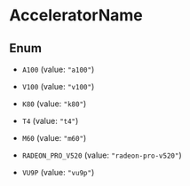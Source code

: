 

# AcceleratorName

## Enum


* `A100` (value: `"a100"`)

* `V100` (value: `"v100"`)

* `K80` (value: `"k80"`)

* `T4` (value: `"t4"`)

* `M60` (value: `"m60"`)

* `RADEON_PRO_V520` (value: `"radeon-pro-v520"`)

* `VU9P` (value: `"vu9p"`)



